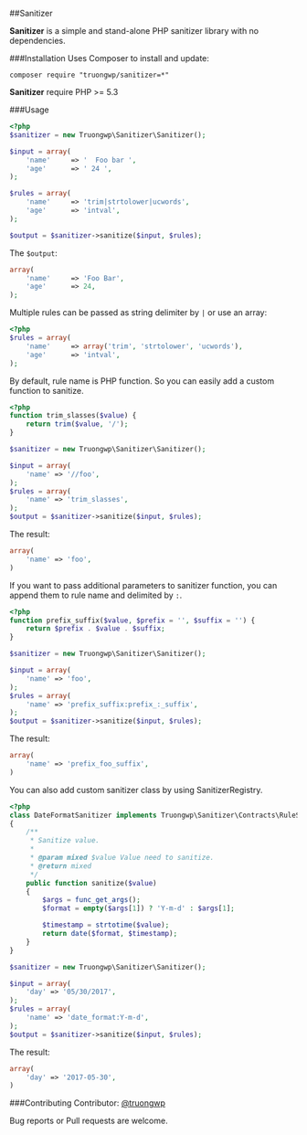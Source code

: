 ##Sanitizer

**Sanitizer** is a simple and stand-alone PHP sanitizer library with no dependencies.

###Installation
Uses Composer to install and update:
```
composer require "truongwp/sanitizer=*"
```

**Sanitizer** require PHP >= 5.3

###Usage

```php
<?php
$sanitizer = new Truongwp\Sanitizer\Sanitizer();

$input = array(
    'name'     => '  Foo bar ',
    'age'      => ' 24 ',
);

$rules = array(
    'name'     => 'trim|strtolower|ucwords',
    'age'      => 'intval',
);

$output = $sanitizer->sanitize($input, $rules);
```

The `$output`:

```php
array(
    'name'     => 'Foo Bar',
    'age'      => 24,
);
```

Multiple rules can be passed as string delimiter by `|` or use an array:
```php
<?php
$rules = array(
    'name'     => array('trim', 'strtolower', 'ucwords'),
    'age'      => 'intval',
);
```

By default, rule name is PHP function. So you can easily add a custom function to sanitize.
```php
<?php
function trim_slasses($value) {
    return trim($value, '/');
}

$sanitizer = new Truongwp\Sanitizer\Sanitizer();

$input = array(
    'name' => '//foo',
);
$rules = array(
    'name' => 'trim_slasses',
);
$output = $sanitizer->sanitize($input, $rules);
```

The result:
```php
array(
    'name' => 'foo',
)
```

If you want to pass additional parameters to sanitizer function, you can append them to rule name and delimited by `:`.
```php
<?php
function prefix_suffix($value, $prefix = '', $suffix = '') {
    return $prefix . $value . $suffix;
}

$sanitizer = new Truongwp\Sanitizer\Sanitizer();

$input = array(
    'name' => 'foo',
);
$rules = array(
    'name' => 'prefix_suffix:prefix_:_suffix',
);
$output = $sanitizer->sanitize($input, $rules);
```

The result:
```php
array(
    'name' => 'prefix_foo_suffix',
)
```

You can also add custom sanitizer class by using SanitizerRegistry.
```php
<?php
class DateFormatSanitizer implements Truongwp\Sanitizer\Contracts\RuleSanitizer
{
    /**
     * Sanitize value.
     *
     * @param mixed $value Value need to sanitize.
     * @return mixed
     */
    public function sanitize($value)
    {
        $args = func_get_args();
        $format = empty($args[1]) ? 'Y-m-d' : $args[1];

        $timestamp = strtotime($value);
        return date($format, $timestamp);
    }
}

$sanitizer = new Truongwp\Sanitizer\Sanitizer();

$input = array(
    'day' => '05/30/2017',
);
$rules = array(
    'name' => 'date_format:Y-m-d',
);
$output = $sanitizer->sanitize($input, $rules);
```

The result:
```php
array(
    'day' => '2017-05-30',
)
```

###Contributing
Contributor: [@truongwp](https://truongwp.com)

Bug reports or Pull requests are welcome.
